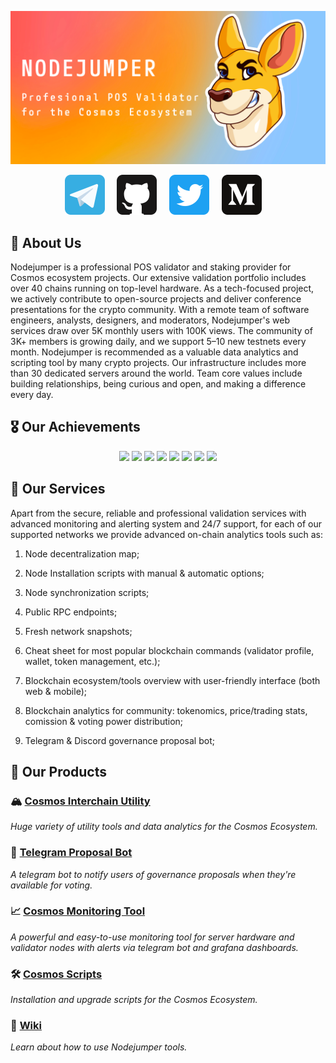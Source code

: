![NODEJUMPER github banner](/profile/static/nj-banner.png)

<p align="center">
<!--   <a href="https://discord.gg/7WcRaYHDXe"><img src="/profile/static/discord.svg" width="64" alt="Discord Server" /></a>
  &nbsp; &nbsp; -->
  <a href="https://t.me/nodejumper"><img src="/profile/static/telegram.svg" width="64" alt="Telegram ENG" /></a>
  &nbsp; &nbsp;
  <a href="https://github.com/nodejumper-org"><img src="/profile/static/github.svg" width="64" alt="Github Organization"/></a>
  &nbsp; &nbsp;
  <a href="https://twitter.com/nodejumper"><img src="/profile/static/twitter.svg" width="64" alt="Twitter Feed"/></a>
  &nbsp; &nbsp;
  <a href="https://medium.com/@NODEJUMPER"><img src="/profile/static/medium.svg" width="64" alt="Medium Blog"/></a>
  &nbsp; &nbsp;
<!--   <a href="https://www.youtube.com/playlist?list=PLto8z5hKJjmtaN1ToLW2CswOtoeiQbSCa"><img src="/profile/static/youtube.svg" width="64" alt="Youtube Playlist" /></a> -->
</p>

## 🏢 About Us 

Nodejumper is a professional POS validator and staking provider for Cosmos ecosystem projects. Our extensive validation portfolio includes over 40 chains running on top-level hardware. As a tech-focused project, we actively contribute to open-source projects and deliver conference presentations for the crypto community. With a remote team of software engineers, analysts, designers, and moderators, Nodejumper's web services draw over 5K monthly users with 100K views. The community of 3K+ members is growing daily, and we support 5–10 new testnets every month. Nodejumper is recommended as a valuable data analytics and scripting tool by many crypto projects. Our infrastructure includes more than 30 dedicated servers around the world. Team core values include building relationships, being curious and open, and making a difference every day.

## 🎖️ Our Achievements

<p align="center">
    <img src="https://img.shields.io/badge/Genesis%20Validators-15-brightgreen">
    <img src="https://img.shields.io/badge/Supported%20Projects-45+-brightgreen">
    <img src="https://img.shields.io/badge/Unique%20Users%20Monthly-5K+-brightgreen">
    <img src="https://img.shields.io/badge/Views%20Monthly-100K+-brightgreen">
    <img src="https://img.shields.io/badge/Community%20Members-3K+-brightgreen">
    <img src="https://img.shields.io/badge/Total%20Number%20Of%20Commits-10K+-brightgreen">
    <img src="https://img.shields.io/badge/Open%20Pull%20Requests%20&%20Issues-100+-brightgreen">
    <img src="https://img.shields.io/badge/Years%20of%20IT%20Expertise-10+-brightgreen">
</p>


## 💫 Our Services

Apart from the secure, reliable and professional validation services with advanced monitoring and alerting system and 24/7 support, for each of our supported networks we provide advanced on-chain analytics tools such as:

1. Node decentralization map;

2. Node Installation scripts with manual & automatic options;

3. Node synchronization scripts;

4. Public RPC endpoints;

5. Fresh network snapshots;

6. Cheat sheet for most popular blockchain commands (validator profile, wallet, token management, etc.);

7. Blockchain ecosystem/tools overview with user-friendly interface (both web & mobile);

8. Blockchain analytics for community: tokenomics, price/trading stats, comission & voting power distribution;

9. Telegram & Discord governance proposal bot;


##  💎 Our Products

### 🏔️ [Cosmos Interchain Utility](https://nodejumper.io) 
_Huge variety of utility tools and data analytics for the Cosmos Ecosystem._

### 🤖 [Telegram Proposal Bot](https://t.me/nodejumper_governance_bot)
_A telegram bot to notify users of governance proposals when they're available for voting._

### 📈 [Cosmos Monitoring Tool](https://github.com/nodejumper-org/monitoring-tool)
_A powerful and easy-to-use monitoring tool for server hardware and validator nodes with alerts via telegram bot and grafana dashboards._

### 🛠 [Cosmos Scripts](https://github.com/nodejumper-org/cosmos-scripts) 
_Installation and upgrade scripts for the Cosmos Ecosystem._

### 📖 [Wiki](https://github.com/nodejumper-org/nodejumper/wiki)
_Learn about how to use Nodejumper tools._
